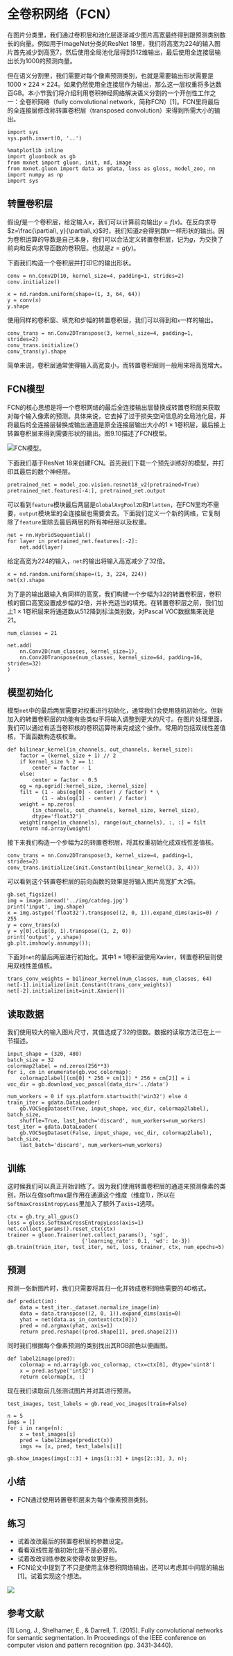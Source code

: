 # 全卷积网络（FCN）

在图片分类里，我们通过卷积层和池化层逐渐减少图片高宽最终得到跟预测类别数长的向量。例如用于ImageNet分类的ResNet 18里，我们将高宽为224的输入图片首先减少到高宽7，然后使用全局池化层得到512维输出，最后使用全连接层输出长为1000的预测向量。

但在语义分割里，我们需要对每个像素预测类别，也就是需要输出形状需要是$1000\times 224\times 224$。如果仍然使用全连接层作为输出，那么这一层权重将多达数百GB。本小节我们将介绍利用卷积神经网络解决语义分割的一个开创性工作之一：全卷积网络（fully convolutional network，简称FCN）[1]。FCN里将最后的全连接层修改称转置卷积层（transposed convolution）来得到所需大小的输出。

```{.python .input  n=2}
import sys
sys.path.insert(0, '..')

%matplotlib inline
import gluonbook as gb
from mxnet import gluon, init, nd, image
from mxnet.gluon import data as gdata, loss as gloss, model_zoo, nn
import numpy as np
import sys
```

## 转置卷积层

假设$f$是一个卷积层，给定输入$x$，我们可以计算前向输出$y=f(x)$。在反向求导$z=\frac{\partial\, y}{\partial\,x}$时，我们知道$z$会得到跟$x$一样形状的输出。因为卷积运算的导数是自己本身，我们可以合法定义转置卷积层，记为$g$，为交换了前向和反向求导函数的卷积层。也就是$z=g(y)$。

下面我们构造一个卷积层并打印它的输出形状。

```{.python .input  n=3}
conv = nn.Conv2D(10, kernel_size=4, padding=1, strides=2)
conv.initialize()

x = nd.random.uniform(shape=(1, 3, 64, 64))
y = conv(x)
y.shape
```

使用同样的卷积窗、填充和步幅的转置卷积层，我们可以得到和`x`一样的输出。

```{.python .input  n=4}
conv_trans = nn.Conv2DTranspose(3, kernel_size=4, padding=1, strides=2)
conv_trans.initialize()
conv_trans(y).shape
```

简单来说，卷积层通常使得输入高宽变小，而转置卷积层则一般用来将高宽增大。

## FCN模型

FCN的核心思想是将一个卷积网络的最后全连接输出层替换成转置卷积层来获取对每个输入像素的预测。具体来说，它去掉了过于损失空间信息的全局池化层，并将最后的全连接层替换成输出通道是原全连接层输出大小的$1\times 1$卷积层，最后接上转置卷积层来得到需要形状的输出。图9.10描述了FCN模型。

![FCN模型。](../img/fcn.svg)

下面我们基于ResNet 18来创建FCN。首先我们下载一个预先训练好的模型，并打印其最后的数个神经层。

```{.python .input  n=5}
pretrained_net = model_zoo.vision.resnet18_v2(pretrained=True)
pretrained_net.features[-4:], pretrained_net.output
```

可以看到`feature`模块最后两层是`GlobalAvgPool2D`和`Flatten`，在FCN里均不需要，`output`模块里的全连接层也需要舍去。下面我们定义一个新的网络，它复制除了`feature`里除去最后两层的所有神经层以及权重。

```{.python .input  n=6}
net = nn.HybridSequential()
for layer in pretrained_net.features[:-2]:
    net.add(layer)
```

给定高宽为224的输入，`net`的输出将输入高宽减少了32倍。

```{.python .input  n=7}
x = nd.random.uniform(shape=(1, 3, 224, 224))
net(x).shape
```

为了是的输出跟输入有同样的高宽，我们构建一个步幅为32的转置卷积层，卷积核的窗口高宽设置成步幅的2倍，并补充适当的填充。在转置卷积层之前，我们加上$1\times 1$卷积层来将通道数从512降到标注类别数，对Pascal VOC数据集来说是21。

```{.python .input  n=8}
num_classes = 21

net.add(
    nn.Conv2D(num_classes, kernel_size=1),
    nn.Conv2DTranspose(num_classes, kernel_size=64, padding=16, strides=32)
)
```

## 模型初始化

模型`net`中的最后两层需要对权重进行初始化，通常我们会使用随机初始化。但新加入的转置卷积层的功能有些类似于将输入调整到更大的尺寸。在图片处理里面，我们可以通过有适当卷积核的卷积运算符来完成这个操作。常用的包括双线性差值核，下面函数构造核权重。

```{.python .input  n=9}
def bilinear_kernel(in_channels, out_channels, kernel_size):
    factor = (kernel_size + 1) // 2
    if kernel_size % 2 == 1:
        center = factor - 1
    else:
        center = factor - 0.5
    og = np.ogrid[:kernel_size, :kernel_size]
    filt = (1 - abs(og[0] - center) / factor) * \
           (1 - abs(og[1] - center) / factor)
    weight = np.zeros(
        (in_channels, out_channels, kernel_size, kernel_size),
        dtype='float32')
    weight[range(in_channels), range(out_channels), :, :] = filt
    return nd.array(weight)
```

接下来我们构造一个步幅为2的转置卷积层，将其权重初始化成双线性差值核。

```{.python .input  n=10}
conv_trans = nn.Conv2DTranspose(3, kernel_size=4, padding=1, strides=2)
conv_trans.initialize(init.Constant(bilinear_kernel(3, 3, 4)))
```

可以看到这个转置卷积层的前向函数的效果是将输入图片高宽扩大2倍。

```{.python .input  n=11}
gb.set_figsize()
img = image.imread('../img/catdog.jpg')
print('input', img.shape)
x = img.astype('float32').transpose((2, 0, 1)).expand_dims(axis=0) / 255
y = conv_trans(x)
y = y[0].clip(0, 1).transpose((1, 2, 0))
print('output', y.shape)
gb.plt.imshow(y.asnumpy());
```

下面对`net`的最后两层进行初始化。其中$1\times 1$卷积层使用Xavier，转置卷积层则使用双线性差值核。

```{.python .input  n=12}
trans_conv_weights = bilinear_kernel(num_classes, num_classes, 64)
net[-1].initialize(init.Constant(trans_conv_weights))
net[-2].initialize(init=init.Xavier())
```

## 读取数据

我们使用较大的输入图片尺寸，其值选成了32的倍数。数据的读取方法已在上一节描述。

```{.python .input  n=13}
input_shape = (320, 480)
batch_size = 32
colormap2label = nd.zeros(256**3)
for i, cm in enumerate(gb.voc_colormap):
    colormap2label[(cm[0] * 256 + cm[1]) * 256 + cm[2]] = i 
voc_dir = gb.download_voc_pascal(data_dir='../data')

num_workers = 0 if sys.platform.startswith('win32') else 4
train_iter = gdata.DataLoader(
    gb.VOCSegDataset(True, input_shape, voc_dir, colormap2label), batch_size,
    shuffle=True, last_batch='discard', num_workers=num_workers)
test_iter = gdata.DataLoader(
    gb.VOCSegDataset(False, input_shape, voc_dir, colormap2label), batch_size,
    last_batch='discard', num_workers=num_workers) 
```

## 训练

这时候我们可以真正开始训练了。因为我们使用转置卷积层的通道来预测像素的类别，所以在做softmax是作用在通道这个维度（维度1），所以在`SoftmaxCrossEntropyLoss`里加入了额外了`axis=1`选项。

```{.python .input  n=12}
ctx = gb.try_all_gpus()
loss = gloss.SoftmaxCrossEntropyLoss(axis=1)
net.collect_params().reset_ctx(ctx)
trainer = gluon.Trainer(net.collect_params(), 'sgd',
                        {'learning_rate': 0.1, 'wd': 1e-3})
gb.train(train_iter, test_iter, net, loss, trainer, ctx, num_epochs=5)
```

## 预测

预测一张新图片时，我们只需要将其归一化并转成卷积网络需要的4D格式。

```{.python .input  n=13}
def predict(im):
    data = test_iter._dataset.normalize_image(im)
    data = data.transpose((2, 0, 1)).expand_dims(axis=0)
    yhat = net(data.as_in_context(ctx[0]))
    pred = nd.argmax(yhat, axis=1)
    return pred.reshape((pred.shape[1], pred.shape[2]))
```

同时我们根据每个像素预测的类别找出其RGB颜色以便画图。

```{.python .input  n=14}
def label2image(pred):
    colormap = nd.array(gb.voc_colormap, ctx=ctx[0], dtype='uint8')
    x = pred.astype('int32')
    return colormap[x, :]
```

现在我们读取前几张测试图片并对其进行预测。

```{.python .input  n=15}
test_images, test_labels = gb.read_voc_images(train=False)

n = 5
imgs = []
for i in range(n):
    x = test_images[i]
    pred = label2image(predict(x))
    imgs += [x, pred, test_labels[i]]

gb.show_images(imgs[::3] + imgs[1::3] + imgs[2::3], 3, n);
```

## 小结

* FCN通过使用转置卷积层来为每个像素预测类别。

## 练习

* 试着改改最后的转置卷积层的参数设定。
* 看看双线性差值初始化是不是必要的。
* 试着改改训练参数来使得收敛更好些。
* FCN论文中提到了不只是使用主体卷积网络输出，还可以考虑其中间层的输出 [1]。试着实现这个想法。



![](../img/qr_fcn.svg)


## 参考文献

[1] Long, J., Shelhamer, E., & Darrell, T. (2015). Fully convolutional networks for semantic segmentation. In Proceedings of the IEEE conference on computer vision and pattern recognition (pp. 3431-3440).
